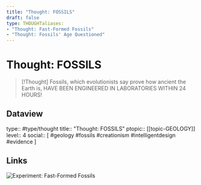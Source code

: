 ```yaml
---
title: "Thought: FOSSILS"
draft: false
type: THOUGHTaliases:
- "Thought: Fast-Formed Fossils"
- "Thought: Fossils' Age Questioned"
---
```

# Thought: FOSSILS
> [!Thought]
> Fossils, which evolutionists say prove how ancient the Earth is, HAVE BEEN ENGINEERED IN LABORATORIES WITHIN 24 HOURS!

## Dataview
type:: #type/thought
title:: "Thought: FOSSILS"
ptopic:: [[topic-GEOLOGY]]
level:: 4
social:: [ #geology #fossils #creationism #intelligentdesign #evidence ]

## Links
![Experiment: Fast-Formed Fossils](https://answersingenesis.org/fossils/how-are-fossils-formed/experiment-fast-formed-fossils/)